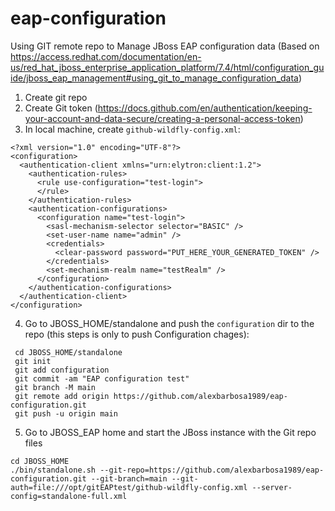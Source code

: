 # eap-configuration

Using GIT remote repo to Manage JBoss EAP configuration data (Based on https://access.redhat.com/documentation/en-us/red_hat_jboss_enterprise_application_platform/7.4/html/configuration_guide/jboss_eap_management#using_git_to_manage_configuration_data)

1. Create git repo
2. Create Git token (https://docs.github.com/en/authentication/keeping-your-account-and-data-secure/creating-a-personal-access-token)
3. In local machine, create `github-wildfly-config.xml`:
~~~
<?xml version="1.0" encoding="UTF-8"?>
<configuration>
  <authentication-client xmlns="urn:elytron:client:1.2">
    <authentication-rules>
      <rule use-configuration="test-login">
      </rule>
    </authentication-rules>
    <authentication-configurations>
      <configuration name="test-login">
        <sasl-mechanism-selector selector="BASIC" />
        <set-user-name name="admin" />
        <credentials>
          <clear-password password="PUT_HERE_YOUR_GENERATED_TOKEN" />
        </credentials>
        <set-mechanism-realm name="testRealm" />
      </configuration>
    </authentication-configurations>
  </authentication-client>
</configuration>
~~~
4. Go to JBOSS_HOME/standalone and push the `configuration` dir to the repo (this steps is only to push Configuration chages):
~~~
 cd JBOSS_HOME/standalone
 git init
 git add configuration 
 git commit -am "EAP configuration test"
 git branch -M main
 git remote add origin https://github.com/alexbarbosa1989/eap-configuration.git
 git push -u origin main
~~~
5. Go to JBOSS_EAP home and start the JBoss instance with the Git repo files
~~~
cd JBOSS_HOME
./bin/standalone.sh --git-repo=https://github.com/alexbarbosa1989/eap-configuration.git --git-branch=main --git-auth=file:///opt/gitEAPtest/github-wildfly-config.xml --server-config=standalone-full.xml
~~~




